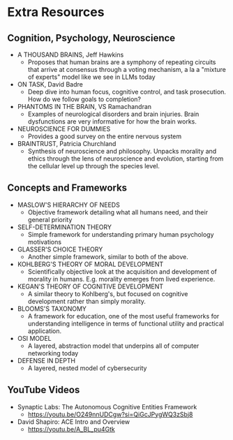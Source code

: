 # Extra Resources

## Cognition, Psychology, Neuroscience

- A THOUSAND BRAINS, Jeff Hawkins
  - Proposes that human brains are a symphony of repeating circuits that arrive at consensus through a voting mechanism, a la a "mixture of experts" model like we see in LLMs today
- ON TASK, David Badre
  - Deep dive into human focus, cognitive control, and task prosecution. How do we follow goals to completion?
- PHANTOMS IN THE BRAIN, VS Ramachandran
  - Examples of neurological disorders and brain injuries. Brain dysfunctions are very informative for how the brain works.
- NEUROSCIENCE FOR DUMMIES
  - Provides a good survey on the entire nervous system
- BRAINTRUST, Patricia Churchland
  - Synthesis of neuroscience and philosophy. Unpacks morality and ethics through the lens of neuroscience and evolution, starting from the cellular level up through the species level.

## Concepts and Frameworks

- MASLOW'S HIERARCHY OF NEEDS
  - Objective framework detailing what all humans need, and their general priority
- SELF-DETERMINATION THEORY
  - Simple framework for understanding primary human psychology motivations
- GLASSER'S CHOICE THEORY
  - Another simple framework, similar to both of the above.
- KOHLBERG'S THEORY OF MORAL DEVELOPMENT
  - Scientifically objective look at the acquisition and development of morality in humans. E.g. morality emerges from lived experience.
- KEGAN'S THEORY OF COGNITIVE DEVELOPMENT
  - A similar theory to Kohlberg's, but focused on cognitive development rather than simply morality.
- BLOOMS'S TAXONOMY
  - A framework for education, one of the most useful frameworks for understanding intelligence in terms of functional utility and practical application.
- OSI MODEL
  - A layered, abstraction model that underpins all of computer networking today
- DEFENSE IN DEPTH
  - A layered, nested model of cybersecurity  

## YouTube Videos

- Synaptic Labs: The Autonomous Cognitive Entities Framework
  - https://youtu.be/O249nnUDCgw?si=QiGcJPygWQ3zSbj8 
- David Shapiro: ACE Intro and Overview
  - https://youtu.be/A_BL_pu4Gtk  